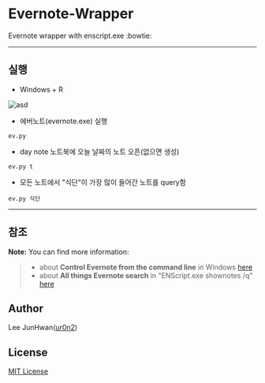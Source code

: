 **Evernote-Wrapper**
===================
Evernote wrapper with enscript.exe :bowtie:

----------

실행
-------------
- Windows + R

![asd](https://cloud.githubusercontent.com/assets/11265463/25363203/d38fd738-2993-11e7-93f0-66eabe9e444e.gif)

- 에버노트(evernote.exe) 실행
```
ev.py
```

- day note 노트북에 오늘 날짜의 노트 오픈(없으면 생성)
```
ev.py t
```

- 모든 노트에서 "식단"이 가장 많이 들어간 노트를 query함 
```
ev.py 식단
```

----------


참조
-------------------

**Note:** You can find more information:

> - about **Control Evernote from the command line** in Windows [here](https://dev.evernote.com/doc/articles/enscript.php)
> - about **All things Evernote search** in "ENScript.exe shownotes /q" [here](http://dev.evernote.com/doc/articles/search_grammar.php) 


Author
-------------------
Lee JunHwan([ur0n2](https://ur0n2.com))


License
-------------------
[MIT License](https://github.com/ur0n2/evernote-wrapper/blob/master/LICENSE)
